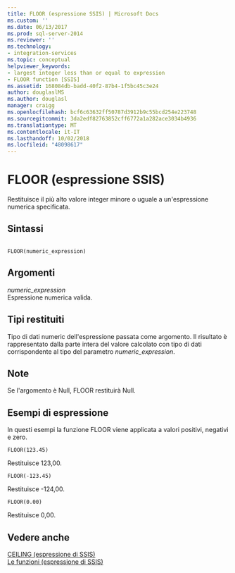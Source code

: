 ```yaml
---
title: FLOOR (espressione SSIS) | Microsoft Docs
ms.custom: ''
ms.date: 06/13/2017
ms.prod: sql-server-2014
ms.reviewer: ''
ms.technology:
- integration-services
ms.topic: conceptual
helpviewer_keywords:
- largest integer less than or equal to expression
- FLOOR function [SSIS]
ms.assetid: 168084db-badd-40f2-87b4-1f5bc45c3e24
author: douglaslMS
ms.author: douglasl
manager: craigg
ms.openlocfilehash: bcf6c63632ff50787d3912b9c55bcd254e223748
ms.sourcegitcommit: 3da2edf82763852cff6772a1a282ace3034b4936
ms.translationtype: MT
ms.contentlocale: it-IT
ms.lasthandoff: 10/02/2018
ms.locfileid: "48098617"
---
```

# <a name="floor-ssis-expression"></a>FLOOR (espressione SSIS)
  Restituisce il più alto valore integer minore o uguale a un'espressione numerica specificata.  
  
## <a name="syntax"></a>Sintassi  
  
```  
  
FLOOR(numeric_expression)  
```  
  
## <a name="arguments"></a>Argomenti  
 *numeric_expression*  
 Espressione numerica valida.  
  
## <a name="result-types"></a>Tipi restituiti  
 Tipo di dati numeric dell'espressione passata come argomento. Il risultato è rappresentato dalla parte intera del valore calcolato con tipo di dati corrispondente al tipo del parametro *numeric_expression*.  
  
## <a name="remarks"></a>Note  
 Se l'argomento è Null, FLOOR restituirà Null.  
  
## <a name="expression-examples"></a>Esempi di espressione  
 In questi esempi la funzione FLOOR viene applicata a valori positivi, negativi e zero.  
  
```  
FLOOR(123.45)  
```  
  
 Restituisce 123,00.  
  
```  
FLOOR(-123.45)  
```  
  
 Restituisce -124,00.  
  
```  
FLOOR(0.00)  
```  
  
 Restituisce 0,00.  
  
## <a name="see-also"></a>Vedere anche  
 [CEILING &#40;espressione di SSIS&#41;](ceiling-ssis-expression.md)   
 [Le funzioni &#40;espressione di SSIS&#41;](functions-ssis-expression.md)  
  
  
